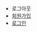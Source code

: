 <?php
session_start();
?>
<?php
require_once('lib/top.php');
?>
</head>
<body>
    <ul class="nav justify-content-center">
        <?php
        if (isset($_SESSION['userId'])) {
            echo "{$_SESSION['userId']}님 환영합니다.";
        ?>
            <li class="nav-item d-flex align-items-center" onclick="logout()">로그아웃</li>
        <?php
        } else {
        ?>
            <li class="nav-item">
                <a class="nav-link active" aria-current="page" href="signup.php">회원가입 </a>
            </li>
            <li class="nav-item">
                <a class="nav-link" href="login.php">로그인</a>
            </li>
        <?php
        }
        ?>
    </ul>
    <script>
        function logout() {
            console.log("hello");
            const data = confirm("로그아웃 하시겠습니까?");
            if (data) {
                location.href = "logoutprocess.php";
            }

        }
    </script>
</body>
</html>
